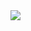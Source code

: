 
<img src="https://capsule-render.vercel.app/api?type=slice&color=auto&height=300&section=header&text=capsule%20수업자료&fontSize=90" />
